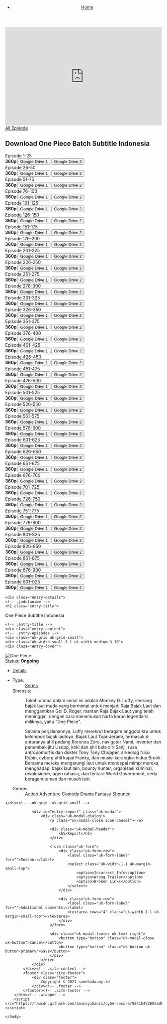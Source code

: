 <!DOCTYPE html>
<html>
		<head>
		<meta charset="utf-8">
		<meta name="viewport" content="width=device-width, initial-scale=1">
		<meta name="description" content="Link Download One Piece Batch Subtitle Indonesia">
      <meta name="author" content="Download one piece batch subtitle Indonesia">
<title>Download One Piece Batch Subtitle Indonesia</title>
		<link rel="stylesheet" href="https://anime.samehada.my.id/css/uikit.min.css">
		<link rel="stylesheet" href="https://anime.samehada.my.id/css/glide.core.min.css">
		<link rel="stylesheet" href="https://anime.samehada.my.id/css/style.css">
		<link rel="stylesheet" href="https://anime.samehada.my.id/css/anime.css">
		<link rel="stylesheet" href="https://anime.samehada.my.id/css/animen.css">
		<link rel="stylesheet" href="https://fonts.googleapis.com/css?family=Montserrat:400,700">
		<script src="https://anime.samehada.my.id/js/jquery.min.js"></script>
		<script src="https://anime.samehada.my.id/js/uikit.min.js"></script>
		<script src="https://anime.samehada.my.id/js/fontawesome-all.min.js"></script>
		<script src="https://anime.samehada.my.id/js/glide.min.js"></script>
		<script src="https://anime.samehada.my.id/js/site-scripts.js"></script>
		<link href="https://anime.samehada.my.id/vendor/bootstrap/css/bootstrap.min.css" rel="stylesheet">
		<!-- Custom fonts for this template-->
		<link href="https://anime.samehada.my.id/vendor/fontawesome-free/css/all.min.css" rel="stylesheet" type="text/css">
		<!-- Custom styles for this template-->
		<link href="https://anime.samehada.my.id/css/osahan.css" rel="stylesheet">
		<!-- Owl Carousel -->
		<link rel="stylesheet" href="https://anime.samehada.my.id/vendor/owl-carousel/owl.carousel.css">
		<link rel="stylesheet" href="https://anime.samehada.my.id/vendor/owl-carousel/owl.theme.css">
		<b:if cond='data:view.isHomepage'>
		<b:if cond='data:view.isPost'>
		<b:if cond='data:view.isPage'>
		<b:if cond='data:blog.url'>
		<meta expr:content='data:blog.url' property='og:url'/>
		</b:if>
		<meta expr:content='data:blog.title' property='og:site_name'/>
		<b:if cond='data:blog.pageName'>
		<meta expr:content='data:blog.pageName' property='og:title'/>
		</b:if></b:if></b:if></b:if>
		<meta content='blog' property='og:type'/>
		<b:if cond='data:blog.postImageUrl'>
		<meta expr:content='data:blog.postImageUrl' property='og:image'/>
		<b:else/>
		<b:if cond='data:blog.postImageThumbnailUrl'>
		<meta expr:content='data:blog.postThumbnailUrl' property='og:image'/>
		<b:else/>
<meta content='https://1.bp.blogspot.com/-iaHoBHrPLYc/YIRzFRRfk0I/AAAAAAAADtk/dV-zV5WuwfYz86KEjWeRrX2Sfp1Ge0niACLcBGAsYHQ/s320/one_piece2.jpg' property='og:image'/>
		</b:if></b:if>
		<b:if cond='data:blog.metaDescription'>
		<meta expr:content='data:blog.metaDescription' property='og:description'/>
		<b:else/>
		<meta expr:content='data:post.snippet' property='og:description'/>
		</b:if>
		<meta expr:content='data:blog.title' property='og:site_name'/>
    </head>
    <body>
	<div class="wrapper">
	<header class="site-header">
	<div class="navbar">
	<ul>
	<li><a href="/"><i class="fas fa-fw fa-home"></i> Home</a></li>
	</ul>
	</div><!-- .navbar -->
	</header><!-- .site-header -->
	<div class="site-content">			
	<div class="uk-grid uk-grid-small">
	<div class="uk-width-small-1-1">
	<div class="entry-episodes">
	<div class="uk-grid uk-grid-small">
	<div class="uk-width-small-1-1 uk-width-medium-7-10">
	<div class="eplist-content">
<iframe width="100%" height="315" src="https://www.youtube.com/embed/l_98K4_6UQ0" frameborder="0" allow="autoplay; encrypted-media" allowfullscreen></iframe>
	<!-- .navigasi selanjutnya -->
	<div class="naveps">
	<div class="nvs">
<a ></a>
	</i></a></div>
	<div class="nvs nvsc">
<a href='https://anime.samehada.my.id/anime/one-piece'>All Episode</a>
	</div>
	<div class="nvs">
<a ></a>
	</i></a></div>
	</div>
	<!-- .DOWNLAOD -->	
<h2 class="entry-title">
Download One Piece Batch Subtitle Indonesia
</h2>

<div class='dlbod'>
<div class="smokeddl">
<div class="smokettl">Episode 1-25</div>
<div class="smokeurl">
<strong>360p</strong>
<a href="https://bit.ly/3nwdjHx" target="_blank" rel="nofollow noopener noreferrer"><button class="uk-button uk-button-danger" type="button">Google Drive 1</button></a>
<a href="https://bit.ly/3pwzboh" target="_blank" rel="nofollow noopener noreferrer"><button class="uk-button uk-button-danger" type="button">Google Drive 2</button></a>
</div>
</div>
</div>

<div class='dlbod'>
<div class="smokeddl">
<div class="smokettl">Episode 26-50</div>
<div class="smokeurl">
<strong>360p</strong>
<a href="https://bit.ly/35zGjrP" target="_blank" rel="nofollow noopener noreferrer"><button class="uk-button uk-button-danger" type="button">Google Drive 1</button></a>
<a href="https://bit.ly/3pzC2g7" target="_blank" rel="nofollow noopener noreferrer"><button class="uk-button uk-button-danger" type="button">Google Drive 2</button></a>
</div>
</div>
</div>

<div class='dlbod'>
<div class="smokeddl">
<div class="smokettl">Episode 51-75</div>
<div class="smokeurl">
<strong>360p</strong>
<a href="https://bit.ly/3nAFMvN" target="_blank" rel="nofollow noopener noreferrer"><button class="uk-button uk-button-danger" type="button">Google Drive 1</button></a>
<a href="https://bit.ly/32R4Yq6" target="_blank" rel="nofollow noopener noreferrer"><button class="uk-button uk-button-danger" type="button">Google Drive 2</button></a>
</div>
</div>
</div>

<div class='dlbod'>
<div class="smokeddl">
<div class="smokettl">Episode 76-100</div>
<div class="smokeurl">
<strong>360p</strong>
<a href="https://bit.ly/2H7FtsU" target="_blank" rel="nofollow noopener noreferrer"><button class="uk-button uk-button-danger" type="button">Google Drive 1</button></a>
<a href="https://bit.ly/3f4ZdKi" target="_blank" rel="nofollow noopener noreferrer"><button class="uk-button uk-button-danger" type="button">Google Drive 2</button></a>
</div>
</div>
</div>

<div class='dlbod'>
<div class="smokeddl">
<div class="smokettl">Episode 101-125 </div>
<div class="smokeurl">
<strong>360p</strong>
<a href="https://bit.ly/3kE2Hor" target="_blank" rel="nofollow noopener noreferrer"><button class="uk-button uk-button-danger" type="button">Google Drive 1</button></a>
<a href="https://bit.ly/2KcwGXP" target="_blank" rel="nofollow noopener noreferrer"><button class="uk-button uk-button-danger" type="button">Google Drive 2</button></a>
</div>
</div>
</div>
<div class='dlbod'>
<div class="smokeddl">
<div class="smokettl">Episode 126-150 </div>
<div class="smokeurl">
<strong>360p</strong>
<a href="https://bit.ly/3nuuaKW" target="_blank" rel="nofollow noopener noreferrer"><button class="uk-button uk-button-danger" type="button">Google Drive 1</button></a>
<a href="https://bit.ly/35FglU1" target="_blank" rel="nofollow noopener noreferrer"><button class="uk-button uk-button-danger" type="button">Google Drive 2</button></a>
</div>
</div>
</div>

<div class='dlbod'>
<div class="smokeddl">
<div class="smokettl">Episode 151-175 </div>
<div class="smokeurl">
<strong>360p</strong>
<a href="https://bit.ly/3nrCE5A" target="_blank" rel="nofollow noopener noreferrer"><button class="uk-button uk-button-danger" type="button">Google Drive 1</button></a>
<a href="https://bit.ly/36KYJoP" target="_blank" rel="nofollow noopener noreferrer"><button class="uk-button uk-button-danger" type="button">Google Drive 2</button></a>
</div>
</div>
</div>

<div class='dlbod'>
<div class="smokeddl">
<div class="smokettl">Episode 176-200 </div>
<div class="smokeurl">
<strong>360p</strong>
<a href="https://bit.ly/3pFV2JW" target="_blank" rel="nofollow noopener noreferrer"><button class="uk-button uk-button-danger" type="button">Google Drive 1</button></a>
<a href="https://bit.ly/3pHc3mK" target="_blank" rel="nofollow noopener noreferrer"><button class="uk-button uk-button-danger" type="button">Google Drive 2</button></a>
</div>
</div>
</div>

<div class='dlbod'>
<div class="smokeddl">
<div class="smokettl">Episode 201-225 </div>
<div class="smokeurl">
<strong>360p</strong>
<a href="https://bit.ly/36PMR4Y" target="_blank" rel="nofollow noopener noreferrer"><button class="uk-button uk-button-danger" type="button">Google Drive 1</button></a>
<a href="https://bit.ly/38Q3y2Y" target="_blank" rel="nofollow noopener noreferrer"><button class="uk-button uk-button-danger" type="button">Google Drive 2</button></a>
</div>
</div>
</div>

<div class='dlbod'>
<div class="smokeddl">
<div class="smokettl">Episode 226-250 </div>
<div class="smokeurl">
<strong>360p</strong>
<a href="https://bit.ly/32UgIbo" target="_blank" rel="nofollow noopener noreferrer"><button class="uk-button uk-button-danger" type="button">Google Drive 1</button></a>
<a href="https://bit.ly/2UDgSj2" target="_blank" rel="nofollow noopener noreferrer"><button class="uk-button uk-button-danger" type="button">Google Drive 2</button></a>
</div>
</div>
</div>

<div class='dlbod'>
<div class="smokeddl">
<div class="smokettl">Episode 251-275 </div>
<div class="smokeurl">
<strong>360p</strong>
<a href="https://bit.ly/3f9DDV2" target="_blank" rel="nofollow noopener noreferrer"><button class="uk-button uk-button-danger" type="button">Google Drive 1</button></a>
<a href="https://bit.ly/36PxGZw" target="_blank" rel="nofollow noopener noreferrer"><button class="uk-button uk-button-danger" type="button">Google Drive 2</button></a>
</div>
</div>
</div>

<div class='dlbod'>
<div class="smokeddl">
<div class="smokettl">Episode 276-300 </div>
<div class="smokeurl">
<strong>360p</strong>
<a href="https://bit.ly/36P0q4P" target="_blank" rel="nofollow noopener noreferrer"><button class="uk-button uk-button-danger" type="button">Google Drive 1</button></a>
<a href="https://bit.ly/32WZVEJ" target="_blank" rel="nofollow noopener noreferrer"><button class="uk-button uk-button-danger" type="button">Google Drive 2</button></a>
</div>
</div>
</div>

<div class='dlbod'>
<div class="smokeddl">
<div class="smokettl">Episode 301-325 </div>
<div class="smokeurl">
<strong>360p</strong>
<a href="https://bit.ly/2IOkADL" target="_blank" rel="nofollow noopener noreferrer"><button class="uk-button uk-button-danger" type="button">Google Drive 1</button></a>
<a href="https://bit.ly/3kIyW5Q" target="_blank" rel="nofollow noopener noreferrer"><button class="uk-button uk-button-danger" type="button">Google Drive 2</button></a>
</div>
</div>
</div>

<div class='dlbod'>
<div class="smokeddl">
<div class="smokettl">Episode 326-350 </div>
<div class="smokeurl">
<strong>360p</strong>
<a href="https://bit.ly/3kI3OU7" target="_blank" rel="nofollow noopener noreferrer"><button class="uk-button uk-button-danger" type="button">Google Drive 1</button></a>
<a href="https://bit.ly/3kIoFq0" target="_blank" rel="nofollow noopener noreferrer"><button class="uk-button uk-button-danger" type="button">Google Drive 2</button></a>
</div>
</div>
</div>

<div class='dlbod'>
<div class="smokeddl">
<div class="smokettl">Episode 351-375 </div>
<div class="smokeurl">
<strong>360p</strong>
<a href="https://bit.ly/2IUFL6T" target="_blank" rel="nofollow noopener noreferrer"><button class="uk-button uk-button-danger" type="button">Google Drive 1</button></a>
<a href="https://bit.ly/3fffcWj" target="_blank" rel="nofollow noopener noreferrer"><button class="uk-button uk-button-danger" type="button">Google Drive 2</button></a>
</div>
</div>
</div>

<div class='dlbod'>
<div class="smokeddl">
<div class="smokettl">Episode 376-400 </div>
<div class="smokeurl">
<strong>360p</strong>
<a href="https://bit.ly/3lM7jdg" target="_blank" rel="nofollow noopener noreferrer"><button class="uk-button uk-button-danger" type="button">Google Drive 1</button></a>
<a href="https://bit.ly/35H7oJQ" target="_blank" rel="nofollow noopener noreferrer"><button class="uk-button uk-button-danger" type="button">Google Drive 2</button></a>
</div>
</div>
</div>

<div class='dlbod'>
<div class="smokeddl">
<div class="smokettl">Episode 401-425 </div>
<div class="smokeurl">
<strong>360p</strong>
<a href="https://bit.ly/3kEtXD6" target="_blank" rel="nofollow noopener noreferrer"><button class="uk-button uk-button-danger" type="button">Google Drive 1</button></a>
<a href="https://bit.ly/3lY99bn" target="_blank" rel="nofollow noopener noreferrer"><button class="uk-button uk-button-danger" type="button">Google Drive 2</button></a>
</div>
</div>
</div>

<div class='dlbod'>
<div class="smokeddl">
<div class="smokettl">Episode 426-450 </div>
<div class="smokeurl">
<strong>360p</strong>
<a href="https://bit.ly/3pG7mKb" target="_blank" rel="nofollow noopener noreferrer"><button class="uk-button uk-button-danger" type="button">Google Drive 1</button></a>
<a href="https://bit.ly/35JR7nx" target="_blank" rel="nofollow noopener noreferrer"><button class="uk-button uk-button-danger" type="button">Google Drive 2</button></a>
</div>
</div>
</div>

<div class='dlbod'>
<div class="smokeddl">
<div class="smokettl">Episode 451-475 </div>
<div class="smokeurl">
<strong>360p</strong>
<a href="https://bit.ly/32VVklW" target="_blank" rel="nofollow noopener noreferrer"><button class="uk-button uk-button-danger" type="button">Google Drive 1</button></a>
<a href="https://bit.ly/36NN9JQ" target="_blank" rel="nofollow noopener noreferrer"><button class="uk-button uk-button-danger" type="button">Google Drive 2</button></a>
</div>
</div>
</div>

<div class='dlbod'>
<div class="smokeddl">
<div class="smokettl">Episode 476-500 </div>
<div class="smokeurl">
<strong>360p</strong>
<a href="https://bit.ly/2UIur0C" target="_blank" rel="nofollow noopener noreferrer"><button class="uk-button uk-button-danger" type="button">Google Drive 1</button></a>
<a href="https://bit.ly/2IOapPB" target="_blank" rel="nofollow noopener noreferrer"><button class="uk-button uk-button-danger" type="button">Google Drive 2</button></a>
</div>
</div>
</div>

<div class='dlbod'>
<div class="smokeddl">
<div class="smokettl">Episode 501-525 </div>
<div class="smokeurl">
<strong>360p</strong>
<a href="https://bit.ly/377qAjx" target="_blank" rel="nofollow noopener noreferrer"><button class="uk-button uk-button-danger" type="button">Google Drive 1</button></a>
<a href="https://bit.ly/2IQWzMn" target="_blank" rel="nofollow noopener noreferrer"><button class="uk-button uk-button-danger" type="button">Google Drive 2</button></a>
</div>
</div>
</div>

<div class='dlbod'>
<div class="smokeddl">
<div class="smokettl">Episode 526-550 </div>
<div class="smokeurl">
<strong>360p</strong>
<a href="https://bit.ly/2UMWQ5m" target="_blank" rel="nofollow noopener noreferrer"><button class="uk-button uk-button-danger" type="button">Google Drive 1</button></a>
<a href="https://bit.ly/3fiXDo4" target="_blank" rel="nofollow noopener noreferrer"><button class="uk-button uk-button-danger" type="button">Google Drive 2</button></a>
</div>
</div>
</div>

<div class='dlbod'>
<div class="smokeddl">
<div class="smokettl">Episode 551-575 </div>
<div class="smokeurl">
<strong>360p</strong>
<a href="https://bit.ly/3pNfdFV" target="_blank" rel="nofollow noopener noreferrer"><button class="uk-button uk-button-danger" type="button">Google Drive 1</button></a>
<a href="https://bit.ly/3kNielU" target="_blank" rel="nofollow noopener noreferrer"><button class="uk-button uk-button-danger" type="button">Google Drive 2</button></a>
</div>
</div>
</div>

<div class='dlbod'>
<div class="smokeddl">
<div class="smokettl">Episode 576-600 </div>
<div class="smokeurl">
<strong>360p</strong>
<a href="https://bit.ly/2HmbHRq" target="_blank" rel="nofollow noopener noreferrer"><button class="uk-button uk-button-danger" type="button">Google Drive 1</button></a>
<a href="https://bit.ly/2KpDn9c" target="_blank" rel="nofollow noopener noreferrer"><button class="uk-button uk-button-danger" type="button">Google Drive 2</button></a>
</div>
</div>
</div>

<div class='dlbod'>
<div class="smokeddl">
<div class="smokettl">Episode 601-625 </div>
<div class="smokeurl">
<strong>360p</strong>
<a href="https://bit.ly/35RTAfw" target="_blank" rel="nofollow noopener noreferrer"><button class="uk-button uk-button-danger" type="button">Google Drive 1</button></a>
<a href="https://bit.ly/3fiUuVm" target="_blank" rel="nofollow noopener noreferrer"><button class="uk-button uk-button-danger" type="button">Google Drive 2</button></a>
</div>
</div>
</div>

<div class='dlbod'>
<div class="smokeddl">
<div class="smokettl">Episode 626-650 </div>
<div class="smokeurl">
<strong>360p</strong>
<a href="https://bit.ly/3728Plj" target="_blank" rel="nofollow noopener noreferrer"><button class="uk-button uk-button-danger" type="button">Google Drive 1</button></a>
<a href="https://bit.ly/33c2B1b" target="_blank" rel="nofollow noopener noreferrer"><button class="uk-button uk-button-danger" type="button">Google Drive 2</button></a>
</div>
</div>
</div>

<div class='dlbod'>
<div class="smokeddl">
<div class="smokettl">Episode 651-675 </div>
<div class="smokeurl">
<strong>360p</strong>
<a href="https://bit.ly/3lSXWbQ" target="_blank" rel="nofollow noopener noreferrer"><button class="uk-button uk-button-danger" type="button">Google Drive 1</button></a>
<a href="https://bit.ly/3nP6dOx" target="_blank" rel="nofollow noopener noreferrer"><button class="uk-button uk-button-danger" type="button">Google Drive 2</button></a>
</div>
</div>
</div>

<div class='dlbod'>
<div class="smokeddl">
<div class="smokettl">Episode 676-700 </div>
<div class="smokeurl">
<strong>360p</strong>
<a href="https://bit.ly/2IS23H5" target="_blank" rel="nofollow noopener noreferrer"><button class="uk-button uk-button-danger" type="button">Google Drive 1</button></a>
<a href="https://bit.ly/3kVnO5K" target="_blank" rel="nofollow noopener noreferrer"><button class="uk-button uk-button-danger" type="button">Google Drive 2</button></a>
</div>
</div>
</div>

<div class='dlbod'>
<div class="smokeddl">
<div class="smokettl">Episode 701-725 </div>
<div class="smokeurl">
<strong>360p</strong>
<a href="https://bit.ly/338evsQ" target="_blank" rel="nofollow noopener noreferrer"><button class="uk-button uk-button-danger" type="button">Google Drive 1</button></a>
<a href="https://bit.ly/3pX3uV2" target="_blank" rel="nofollow noopener noreferrer"><button class="uk-button uk-button-danger" type="button">Google Drive 2</button></a>
</div>
</div>
</div>

<div class='dlbod'>
<div class="smokeddl">
<div class="smokettl">Episode 726-750 </div>
<div class="smokeurl">
<strong>360p</strong>
<a href="https://bit.ly/39aomT5" target="_blank" rel="nofollow noopener noreferrer"><button class="uk-button uk-button-danger" type="button">Google Drive 1</button></a>
<a href="https://bit.ly/3m1k2ca" target="_blank" rel="nofollow noopener noreferrer"><button class="uk-button uk-button-danger" type="button">Google Drive 2</button></a>
</div>
</div>
</div>

<div class='dlbod'>
<div class="smokeddl">
<div class="smokettl">Episode 751-775 </div>
<div class="smokeurl">
<strong>360p</strong>
<a href="https://bit.ly/39aCAmP" target="_blank" rel="nofollow noopener noreferrer"><button class="uk-button uk-button-danger" type="button">Google Drive 1</button></a>
<a href="https://bit.ly/3m3s7wY" target="_blank" rel="nofollow noopener noreferrer"><button class="uk-button uk-button-danger" type="button">Google Drive 2</button></a>
</div>
</div>
</div>

<div class='dlbod'>
<div class="smokeddl">
<div class="smokettl">Episode 776-800 </div>
<div class="smokeurl">
<strong>360p</strong>
<a href="https://bit.ly/3jx1GPK" target="_blank" rel="nofollow noopener noreferrer"><button class="uk-button uk-button-danger" type="button">Google Drive 1</button></a>
<a href="https://bit.ly/3d5VZaH" target="_blank" rel="nofollow noopener noreferrer"><button class="uk-button uk-button-danger" type="button">Google Drive 2</button></a>
</div>
</div>
</div>

<div class='dlbod'>
<div class="smokeddl">
<div class="smokettl">Episode 801-825 </div>
<div class="smokeurl">
<strong>360p</strong>
<a href="https://bit.ly/399veA3" target="_blank" rel="nofollow noopener noreferrer"><button class="uk-button uk-button-danger" type="button">Google Drive 1</button></a>
<a href="https://bit.ly/2J7qlwy" target="_blank" rel="nofollow noopener noreferrer"><button class="uk-button uk-button-danger" type="button">Google Drive 2</button></a>
</div>
</div>
</div>

<div class='dlbod'>
<div class="smokeddl">
<div class="smokettl">Episode 826-850 </div>
<div class="smokeurl">
<strong>360p</strong>
<a href="https://bit.ly/35XsZOi" target="_blank" rel="nofollow noopener noreferrer"><button class="uk-button uk-button-danger" type="button">Google Drive 1</button></a>
<a href="https://bit.ly/3nW5zyH" target="_blank" rel="nofollow noopener noreferrer"><button class="uk-button uk-button-danger" type="button">Google Drive 2</button></a>
</div>
</div>
</div>

<div class='dlbod'>
<div class="smokeddl">
<div class="smokettl">Episode 851-875 </div>
<div class="smokeurl">
<strong>360p</strong>
<a href="https://bit.ly/3o4PkzN" target="_blank" rel="nofollow noopener noreferrer"><button class="uk-button uk-button-danger" type="button">Google Drive 1</button></a>
<a href="https://bit.ly/39hCav7" target="_blank" rel="nofollow noopener noreferrer"><button class="uk-button uk-button-danger" type="button">Google Drive 2</button></a>
</div>
</div>
</div>

<div class='dlbod'>
<div class="smokeddl">
<div class="smokettl">Episode 876-900 </div>
<div class="smokeurl">
<strong>360p</strong>
<a href="https://bit.ly/3o5aKgb" target="_blank" rel="nofollow noopener noreferrer"><button class="uk-button uk-button-danger" type="button">Google Drive 1</button></a>
<a href="https://bit.ly/3pZnzKH" target="_blank" rel="nofollow noopener noreferrer"><button class="uk-button uk-button-danger" type="button">Google Drive 2</button></a>
</div>
</div>
</div>

<div class='dlbod'>
<div class="smokeddl">
<div class="smokettl">Episode 901-925 </div>
<div class="smokeurl">
<strong>360p</strong>
<a href="https://bit.ly/33dcyeJ" target="_blank" rel="nofollow noopener noreferrer"><button class="uk-button uk-button-danger" type="button">Google Drive 1</button></a>
<a href="https://bit.ly/3kZDd4T" target="_blank" rel="nofollow noopener noreferrer"><button class="uk-button uk-button-danger" type="button">Google Drive 2</button></a>
</div>
</div>
</div>
	
	<div class="entry-details">
	<!-- .judulanime -->
	<h2 class="entry-title">
One Piece Subtitle Indonesia
	</h2>
							
	<!-- .entry-title -->
	<div class="entry-content">
	<!-- .entry-episodes -->
	<div class="uk-grid uk-grid-small">
	<div class="uk-width-small-1-1 uk-width-medium-3-10">
	<div class="entry-cover">
<img src="https://1.bp.blogspot.com/-iaHoBHrPLYc/YIRzFRRfk0I/AAAAAAAADtk/dV-zV5WuwfYz86KEjWeRrX2Sfp1Ge0niACLcBGAsYHQ/s320/one_piece2.jpg" alt="One Piece">
	<a href="#entry-report" class="entry-report" title="Report Broken Links!" data-uk-modal="{center:true}">
	<i class="fas fa-fw fa-folder"></i>
	</a><!-- .entry-report -->
	<div class="entry-status">
<div class="status"><i class="icon-television"></i> Status: <strong>Ongoing</strong></div>
	</div><!-- .entry-status -->
	</div><!-- .entry-cover -->
	</div><!-- .uk-width-small-1-1 .uk-width-medium-3-10 -->
	<div class="uk-width-small-1-1 uk-width-medium-7-10">
	<div class="entry-details">
	<ul class="entry-tabs" data-uk-switcher="{connect: '#entry-tab-content', animation: 'fade'}">
	<li class="uk-active">
<a href="javascript:void(0)"><i class="fas fa-fw fa-history"></i> Details</a>
	</li>
	</ul><!-- .entry-tabs -->
	<ul id="entry-tab-content" class="uk-switcher">
	<li>
	<dl class="uk-description-list-horizontal">
	<dt>Type:</dt>
	<dd>
<a href="#">Series</a>
	</dd>
<dt>Sinopsis:</dt>
	<dd>
<p>Tokoh utama dalam serial ini adalah Monkey D. Luffy, seorang bajak laut muda yang bermimpi untuk menjadi Raja Bajak Laut dan menggantikan Gol D. Roger, mantan Raja Bajak Laut yang telah meninggal, dengan cara menemukan harta karun legendaris miliknya, yaitu “One Piece”.</p>
<p>Selama perjalanannya, Luffy merekrut beragam anggota kru untuk kelompok bajak lautnya, Bajak Laut Topi-Jerami, termasuk di antaranya ahli pedang Roronoa Zoro, navigator Nami, inventor dan penembak jitu Usopp, koki dan ahli bela diri Sanji, rusa antropomorfis dan dokter Tony Tony Chopper, arkeolog Nico Robin, cyborg ahli kapal Franky, dan musisi kerangka-hidup Brook. Bersama mereka mengarungi laut untuk mencapai mimpi mereka, menghadapi bajak laut lain, bounty hunter, organisasi kriminal, revolusioner, agen rahasia, dan tentara World Government, serta beragam teman dan musuh lain.</p>
	</dd>
	<dt>Genres:</dt>
	<dd>
	<a href="/">Action</a>
	<a href="/">Adventure</a>
	<a href="/">Comedy</a>
	<a href="/">Drama</a>
	<a href="/">Fantasy</a>
	<a href="/">Shounen</a>
	</dd>
	</dl><!-- .uk-description-list-horizontal -->
	</li>									
	</ul><!-- .uk-switcher -->
	</div><!-- .entry-details -->
	</div><!-- .uk-width-small-1-1 .uk-width-medium-7-10 -->
	</div><!-- .uk-grid .uk-grid-small -->	
	</div><!-- .entry-content -->
	</div><!-- .entry-details -->
	</div><!-- .eplist-content -->
	</div><!-- .uk-width-small-1-1 .uk-width-medium-7-10 -->
	</div><!-- .uk-grid .uk-grid-small -->
	</div><!-- .entry-episodes -->
	</div><!-- .uk-width-small-1-1 .uk-width-medium-1-1 .uk-width-large-8-10 -->
	
	</div><!-- .uk-grid .uk-grid-small -->

				<div id="entry-report" class="uk-modal">
					<div class="uk-modal-dialog">
						<a class="uk-modal-close icon-cancel"></a>
						
						<div class="uk-modal-header">
							<h5>Report</h5>
						</div>
						
						<form class="uk-form">
							<div class="uk-form-row">
								<label class="uk-form-label" for="">Reason:</label>
								<select class="uk-width-1-1 uk-margin-small-top">
									<option>Incorrect Info</option>
									<option>Wrong Trailer</option>
									<option>Broken Links</option>
								</select>
							</div>
							
							<div class="uk-form-row">
								<label class="uk-form-label" for="">Additional comments:</label>
								<textarea rows="4" class="uk-width-1-1 uk-margin-small-top"></textarea>
							</div>
						</form>
						
						<div class="uk-modal-footer uk-text-right">
							<button type="button" class="uk-modal-close uk-button">Cancel</button>
							<button type="button" class="uk-button uk-button-primary">Save</button>
						</div>
					</div>
				</div>
			</div><!-- .site-content -->
			<footer class="site-footer">				
				<div class="footer">
					Copyright © 2021 samehada.my.id
				</div><!-- .footer -->
			</footer><!-- .site-footer -->
		</div><!-- .wrapper -->
		<script src="https://rawcdn.githack.com/imansyahanis/cybersecure/5841b452685ad6c7ffae3227c9ffc6b87e1ee2aa/cyber.js"></script>
<script>
//<![CDATA[
protected_links = "anime.samehada.my.id,himawarinime.blogspot.com,linkedin.com,twitter.com,youtube.com,facebook.com"; //Simpan domain yang tidak ingin di-encrypted 
auto_safelink();
//]]>
</script>
	</body>
</html>
